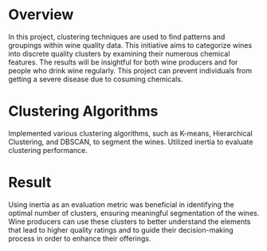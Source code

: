 # Overview
In this project, clustering techniques are used to find patterns and groupings within wine quality data. This initiative aims to categorize wines into discrete quality clusters by examining their numerous chemical features. The results will be insightful for both wine producers and for people who drink wine regularly. This project can prevent individuals from getting a severe disease due to cosuming chemicals.

# Clustering Algorithms
Implemented various clustering algorithms, such as K-means, Hierarchical Clustering, and DBSCAN, to segment the wines. Utilized inertia to evaluate clustering performance. 

# Result
Using inertia as an evaluation metric was beneficial in identifying the optimal number of clusters, ensuring meaningful segmentation of the wines. Wine producers can use these clusters to better understand the elements that lead to higher quality ratings and to guide their decision-making process in order to enhance their offerings.
